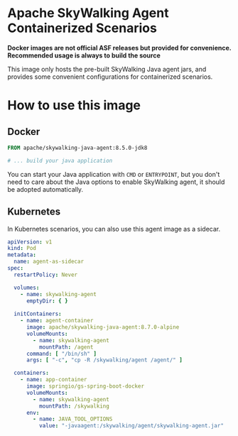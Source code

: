# Apache SkyWalking Agent Containerized Scenarios

**Docker images are not official ASF releases but provided for convenience. Recommended usage is always to build the
source**

This image only hosts the pre-built SkyWalking Java agent jars, and provides some convenient configurations for
containerized scenarios.

# How to use this image

## Docker

```dockerfile
FROM apache/skywalking-java-agent:8.5.0-jdk8

# ... build your java application
```

You can start your Java application with `CMD` or `ENTRYPOINT`, but you don't need to care about the Java options to
enable SkyWalking agent, it should be adopted automatically.

## Kubernetes

In Kubernetes scenarios, you can also use this agent image as a sidecar.

```yaml
apiVersion: v1
kind: Pod
metadata:
  name: agent-as-sidecar
spec:
  restartPolicy: Never

  volumes:
    - name: skywalking-agent
      emptyDir: { }
      
  initContainers:
    - name: agent-container
      image: apache/skywalking-java-agent:8.7.0-alpine
      volumeMounts:
        - name: skywalking-agent
          mountPath: /agent
      command: [ "/bin/sh" ]
      args: [ "-c", "cp -R /skywalking/agent /agent/" ]

  containers:
    - name: app-container
      image: springio/gs-spring-boot-docker
      volumeMounts:
        - name: skywalking-agent
          mountPath: /skywalking
      env:
        - name: JAVA_TOOL_OPTIONS
          value: "-javaagent:/skywalking/agent/skywalking-agent.jar"
```
